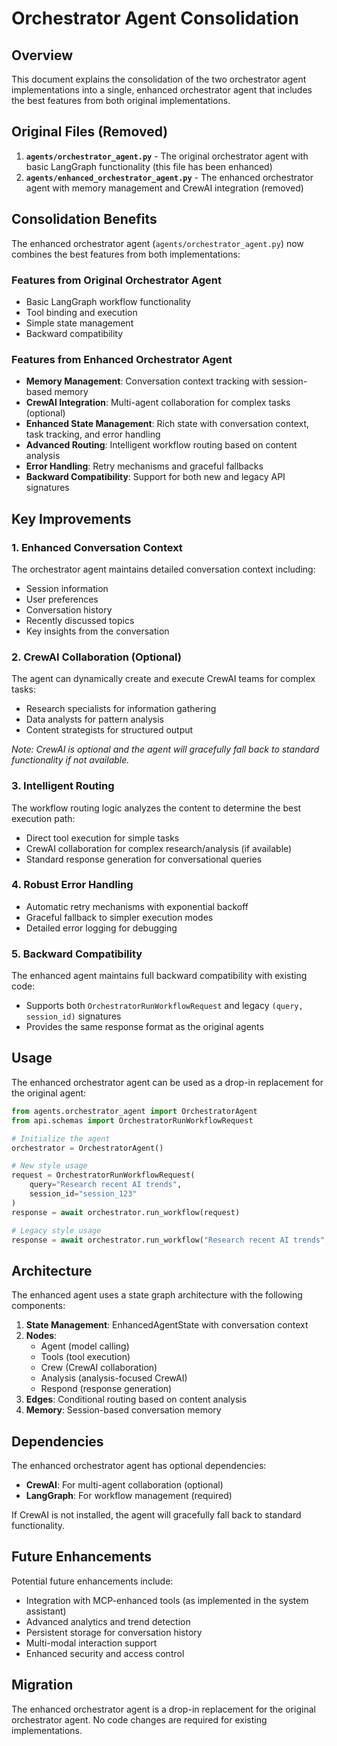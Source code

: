 # Orchestrator Agent Consolidation

## Overview

This document explains the consolidation of the two orchestrator agent implementations into a single, enhanced orchestrator agent that includes the best features from both original implementations.

## Original Files (Removed)

1. **`agents/orchestrator_agent.py`** - The original orchestrator agent with basic LangGraph functionality (this file has been enhanced)
2. **`agents/enhanced_orchestrator_agent.py`** - The enhanced orchestrator agent with memory management and CrewAI integration (removed)

## Consolidation Benefits

The enhanced orchestrator agent (`agents/orchestrator_agent.py`) now combines the best features from both implementations:

### Features from Original Orchestrator Agent
- Basic LangGraph workflow functionality
- Tool binding and execution
- Simple state management
- Backward compatibility

### Features from Enhanced Orchestrator Agent
- **Memory Management**: Conversation context tracking with session-based memory
- **CrewAI Integration**: Multi-agent collaboration for complex tasks (optional)
- **Enhanced State Management**: Rich state with conversation context, task tracking, and error handling
- **Advanced Routing**: Intelligent workflow routing based on content analysis
- **Error Handling**: Retry mechanisms and graceful fallbacks
- **Backward Compatibility**: Support for both new and legacy API signatures

## Key Improvements

### 1. Enhanced Conversation Context
The orchestrator agent maintains detailed conversation context including:
- Session information
- User preferences
- Conversation history
- Recently discussed topics
- Key insights from the conversation

### 2. CrewAI Collaboration (Optional)
The agent can dynamically create and execute CrewAI teams for complex tasks:
- Research specialists for information gathering
- Data analysts for pattern analysis
- Content strategists for structured output

*Note: CrewAI is optional and the agent will gracefully fall back to standard functionality if not available.*

### 3. Intelligent Routing
The workflow routing logic analyzes the content to determine the best execution path:
- Direct tool execution for simple tasks
- CrewAI collaboration for complex research/analysis (if available)
- Standard response generation for conversational queries

### 4. Robust Error Handling
- Automatic retry mechanisms with exponential backoff
- Graceful fallback to simpler execution modes
- Detailed error logging for debugging

### 5. Backward Compatibility
The enhanced agent maintains full backward compatibility with existing code:
- Supports both `OrchestratorRunWorkflowRequest` and legacy `(query, session_id)` signatures
- Provides the same response format as the original agents

## Usage

The enhanced orchestrator agent can be used as a drop-in replacement for the original agent:

```python
from agents.orchestrator_agent import OrchestratorAgent
from api.schemas import OrchestratorRunWorkflowRequest

# Initialize the agent
orchestrator = OrchestratorAgent()

# New style usage
request = OrchestratorRunWorkflowRequest(
    query="Research recent AI trends",
    session_id="session_123"
)
response = await orchestrator.run_workflow(request)

# Legacy style usage
response = await orchestrator.run_workflow("Research recent AI trends", "session_123")
```

## Architecture

The enhanced agent uses a state graph architecture with the following components:

1. **State Management**: EnhancedAgentState with conversation context
2. **Nodes**: 
   - Agent (model calling)
   - Tools (tool execution)
   - Crew (CrewAI collaboration)
   - Analysis (analysis-focused CrewAI)
   - Respond (response generation)
3. **Edges**: Conditional routing based on content analysis
4. **Memory**: Session-based conversation memory

## Dependencies

The enhanced orchestrator agent has optional dependencies:
- **CrewAI**: For multi-agent collaboration (optional)
- **LangGraph**: For workflow management (required)

If CrewAI is not installed, the agent will gracefully fall back to standard functionality.

## Future Enhancements

Potential future enhancements include:
- Integration with MCP-enhanced tools (as implemented in the system assistant)
- Advanced analytics and trend detection
- Persistent storage for conversation history
- Multi-modal interaction support
- Enhanced security and access control

## Migration

The enhanced orchestrator agent is a drop-in replacement for the original orchestrator agent. No code changes are required for existing implementations.
